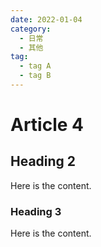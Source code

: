 ```yaml
---
date: 2022-01-04
category:
  - 日常
  - 其他
tag:
  - tag A
  - tag B
---
```


# Article 4

## Heading 2

Here is the content.

### Heading 3

Here is the content.

